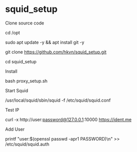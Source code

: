 # squid_setup

Clone source code

cd /opt

sudo apt update -y && apt install git -y

git clone https://github.com/hkvn/squid_setup.git

cd squid_setup

Install

bash proxy_setup.sh

Start Squid

/usr/local/squid/sbin/squid -f /etc/squid/squid.conf

Test IP

curl -x http://user:password@127.0.0.1:10000 https://ident.me

Add User

printf "user:$(openssl passwd -apr1 PASSWORD)\n" >> /etc/squid/squid.auth
